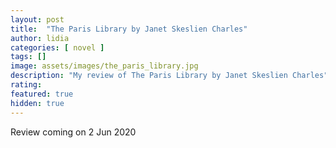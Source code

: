 ```yaml
---
layout: post
title:  "The Paris Library by Janet Skeslien Charles"
author: lidia
categories: [ novel ]
tags: []
image: assets/images/the_paris_library.jpg
description: "My review of The Paris Library by Janet Skeslien Charles"
rating: 
featured: true
hidden: true
---
```


Review coming on 2 Jun 2020